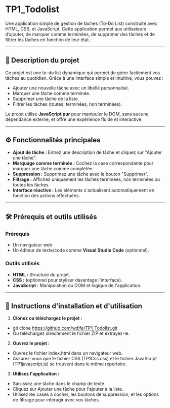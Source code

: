 # TP1_Todolist

Une application simple de gestion de tâches (To-Do List) construite avec HTML, CSS, et JavaScript. Cette application permet aux utilisateurs d’ajouter, de marquer comme terminées, de supprimer des tâches et de filtrer les tâches en fonction de leur état.

---

## 🎯 Description du projet

Ce projet est une to-do list dynamique qui permet de gérer facilement vos tâches au quotidien. Grâce à une interface simple et intuitive, vous pouvez :
- Ajouter une nouvelle tâche avec un libellé personnalisé.
- Marquer une tâche comme terminée.
- Supprimer une tâche de la liste.
- Filtrer les tâches (toutes, terminées, non terminées).

Le projet utilise **JavaScript pur** pour manipuler le DOM, sans aucune dépendance externe, et offre une expérience fluide et interactive.

---

## ⚙️ Fonctionnalités principales

- **Ajout de tâche :** Entrez une description de tâche et cliquez sur "Ajouter une tâche".
- **Marquage comme terminée :** Cochez la case correspondante pour marquer une tâche comme complétée.
- **Suppression :** Supprimez une tâche avec le bouton "Supprimer".
- **Filtrage :** Affichez uniquement les tâches terminées, non terminées ou toutes les tâches.
- **Interface réactive :** Les éléments s'actualisent automatiquement en fonction des actions effectuées.

---

## 🛠️ Prérequis et outils utilisés

### Prérequis

- Un navigateur web
- Un éditeur de texte/code comme **Visual Studio Code** (optionnel).

### Outils utilisés

- **HTML :** Structure du projet.
- **CSS :** (optionnel pour styliser davantage l'interface).
- **JavaScript :** Manipulation du DOM et logique de l'application.

---

## 🚀 Instructions d'installation et d'utilisation

1. **Clonez ou téléchargez le projet :**
- git clone https://github.com/wdife/TP1_Todolist.git
- Ou téléchargez directement le fichier ZIP et extrayez-le.

2. **Ouvrez le projet :**

- Ouvrez le fichier index.html dans un navigateur web.
- Assurez-vous que le fichier CSS (TP1Css.css) et le fichier JavaScript (TP1javascript.js) se trouvent dans le même répertoire.
  
3. **Utilisez l'application :**

- Saisissez une tâche dans le champ de texte.
- Cliquez sur Ajouter une tâche pour l'ajouter à la liste.
- Utilisez les cases à cocher, les boutons de suppression, et les options de filtrage pour interagir avec vos tâches.
